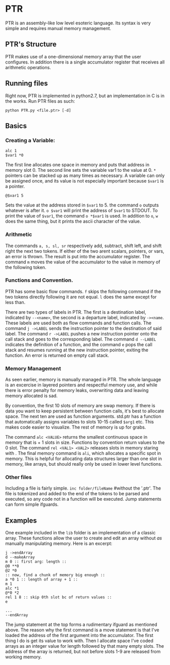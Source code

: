 # PTR

PTR is an assembly-like low level esoteric language. Its 
syntax is very simple and requires manual memory management.

## PTR's Structure

PTR makes use of a one-dimensional memory array that the user
configures. In addition there is a single accumulator register
that receives all arithmetic operations.

## Running files

Right now, PTR is implemented in python2.7, but an implementation in
C is in the works. Run PTR files as such:
```
python PTR.py <file.ptr> [-d]
```

## Basics

### Creating a Variable:
```
alc 1
$var1 *0
```

The first line allocates one space in memory and puts that address in memory
slot 0. The second line sets the variable var1 to the value at 0.
```*``` pointers can be stacked up as many times as necessary. A variable
can only be assigned once, and its value is not especially important because
```$var1``` is a pointer. 
```
@$var1 5
```
Sets the value at the address stored in ```$var1``` to 5. 
the command ```o``` outputs whatever is after it. ```o $var1``` will print the
address of ```$var1``` to STDOUT. To print the value of ```$var1```, the command 
```o *$var1``` is used. In addition to ```o```, ```w``` does the same thing, but
it prints the ascii character of the value.

### Arithmetic
The commands ```a, s, sl, sr``` respectively add, subtract, shift left, and shift
right the next two tokens. If either of the two arent scalars, pointers, or vars, 
an error is thrown. The result is put into the accumulator register. The command ```m```
moves the value of the accumulator to the value in memory of the following token.

### Functions and Convention.
PTR has some basic flow commands. ```f``` skips the following command if the two
tokens directly following it are not equal. ```l``` does the same except for less 
than.

There are two types of labels in PTR. The first is a destination label, indicated
by ```--<name>```, the second is a departure label, indicated by ```-><name```.
These labels are used both as flow commands and function calls. The command ```j ->LABEL```
sends the instruction pointer to the destination of said label. The command ```r ->LABEL```
pushes a new instruction pointer onto the call stack and goes to the corresponding label.
The command ```d --LABEL``` indicates the definition of a function, and the command
```e``` pops the call stack and resumes running at the new instruction pointer, exiting
the function. An error is returned on empty call stack.

### Memory Management
As seen earlier, memory is manually managed in PTR. The whole language is an excercise
in layered pointers and respectful memory use, and while there is error penalty for memory
leaks, overwriting data and leaving memory allocated is sad.

By convention, the first 10 slots of memory are swap memory. If there is data you want to keep
persistent between function calls, it's best to allocate space. The next
ten are used as function arguments. std.ptr has a function that automatically assigns variables
to slots 10-15 called ```$arg1``` etc. This makes code easier to visualize. The rest of memory
is up for grabs.

The command ```alc <VALUE>``` returns the smallest continuous space in memory that is <VALUE> + 1 slots
in size. Functions by convention return values to the 0 slot. The command ```rel <VAL1> <VAL2>```
releases <VAL2> slots in memory staring with <VAR1>. The final memory command is ```ali```, which 
allocates a specific spot in memory. This is helpful for allocating data structures larger than
one slot in memory, like arrays, but should really only be used in lower level functions.

### Other files
Including a file is fairly simple. ```inc folder/fileName``` #without the '.ptr'. The file is tokenized
and added to the end of the tokens to be parsed and executed, so any code not in a function will be 
executed. Jump statements can form simple ifguards.

## Examples
One example included in the ```lib``` folder is an implementation of a classic array. These
functions allow the user to create and edit an array without *as* manually manipulating memory.
Here is an excerpt:
```
j ->endArray
d --makeArray
m 0 :: first arg: length ::
@0 **0 
@2 *0
:: now, find a chunk of memory big enough ::
a *0 1 :: length of array + 1 ::
m 1
alc *1
@*0 *2
rel 1 8 :: skip 0th slot bc of return values ::
e

...
--endArray
```
The jump statement at the top forms a rudimentary ifguard as mentioned above. The reason why
the first command is a move statement is that I've loaded the address of the first argument
into the accumulator. The first thing I do is get its value to work with. Then I allocate space
I've coded arrays as an integer value for length followed by that many empty slots. The address
of the array is returned, but not before slots 1-9 are released from working memory.
